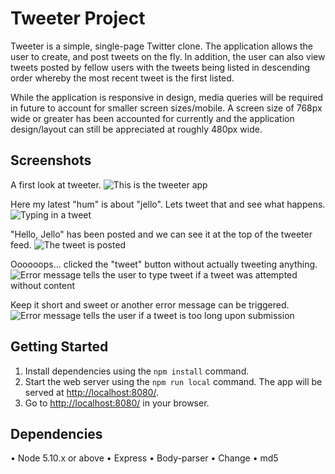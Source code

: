# Tweeter Project
Tweeter is a simple, single-page Twitter clone. The application allows the user to create, and post tweets on the fly. In addition, the user can also view tweets posted by fellow users with the tweets being listed in descending order whereby the most recent tweet is the first listed.

While the application is responsive in design, media queries will be required in future to account for smaller screen sizes/mobile. A screen size of 768px wide or greater has been accounted for currently and the application design/layout can still be appreciated at roughly 480px wide. 

## Screenshots
A first look at tweeter.
![This is the tweeter app](https://github.com/Connecshaun/tweeter/blob/master/docs/Tweeter_landing.png?raw=true)

Here my latest "hum" is about "jello". Lets tweet that and see what happens.
![Typing in a tweet](https://github.com/Connecshaun/tweeter/blob/master/docs/Tweet_button.png?raw=true)

"Hello, Jello" has been posted and we can see it at the top of the tweeter feed. 
![The tweet is posted](https://github.com/Connecshaun/tweeter/blob/master/docs/Tweet_posted.png?raw=true)

Oooooops... clicked the "tweet" button without actually tweeting anything.
![Error message tells the user to type tweet if a tweet was attempted without content](https://github.com/Connecshaun/tweeter/blob/master/docs/No_Tweet_Typed.png?raw=true)

Keep it short and sweet or another error message can be triggered.
![Error message tells the user if a tweet is too long upon submission](https://github.com/Connecshaun/tweeter/blob/master/docs/Tweet_Too_Long.png?raw=true)

## Getting Started
1. Install dependencies using the `npm install` command.
3. Start the web server using the `npm run local` command. The app will be served at <http://localhost:8080/>.
4. Go to <http://localhost:8080/> in your browser.

## Dependencies
• Node 5.10.x or above
• Express
• Body-parser
• Change
• md5

